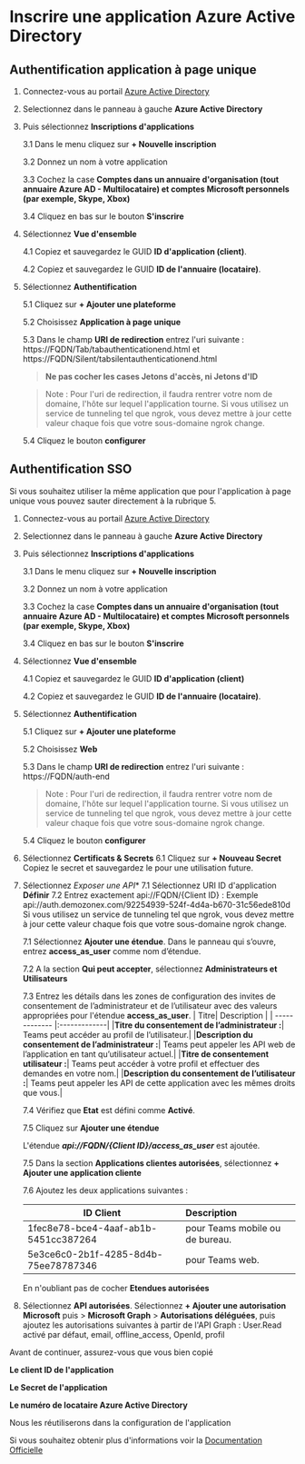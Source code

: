 # Inscrire une application Azure Active Directory

## Authentification application à page unique

1. Connectez-vous au portail [Azure Active Directory](https://aad.portal.azure.com)
2. Selectionnez dans le panneau à gauche **Azure Active Directory**
3. Puis sélectionnez **Inscriptions d'applications**

    3.1 Dans le menu cliquez sur **+ Nouvelle inscription**

    3.2 Donnez un nom à votre application

    3.3 Cochez la case **Comptes dans un annuaire d'organisation (tout annuaire Azure AD - Multilocataire) et comptes Microsoft personnels (par exemple, Skype, Xbox)**

    3.4  Cliquez en bas sur le bouton **S'inscrire**

4. Sélectionnez **Vue d'ensemble**

    4.1 Copiez et sauvegardez le GUID **ID d'application (client)**.

    4.2 Copiez et sauvegardez le GUID **ID de l'annuaire (locataire)**.

5. Sélectionnez **Authentification**

    5.1 Cliquez sur **+ Ajouter une plateforme**

    5.2 Choisissez  **Application à page unique**

    5.3 Dans le champ **URI de redirection** entrez l'uri suivante : https://FQDN/Tab/tabauthenticationend.html et https://FQDN/Silent/tabsilentauthenticationend.html
    >**Ne pas cocher les cases Jetons d'accès, ni Jetons d'ID**

    >Note : Pour l'uri de redirection, il faudra rentrer votre nom de domaine, l'hôte sur lequel l'application tourne.
    Si vous utilisez un service de tunneling tel que ngrok, vous devez mettre à jour cette valeur chaque fois que votre sous-domaine ngrok change.

    5.4 Cliquez le bouton **configurer**

## Authentification SSO

Si vous souhaitez utiliser la même application que pour l'application à page unique vous pouvez sauter directement à la rubrique 5.

1. Connectez-vous au portail [Azure Active Directory](https://aad.portal.azure.com)
2. Selectionnez dans le panneau à gauche **Azure Active Directory**
3. Puis sélectionnez **Inscriptions d'applications**

    3.1 Dans le menu cliquez sur **+ Nouvelle inscription**

    3.2 Donnez un nom à votre application

    3.3 Cochez la case **Comptes dans un annuaire d'organisation (tout annuaire Azure AD - Multilocataire) et comptes Microsoft personnels (par exemple, Skype, Xbox)**

    3.4  Cliquez en bas sur le bouton **S'inscrire**

4. Sélectionnez **Vue d'ensemble**

    4.1 Copiez et sauvegardez le GUID **ID d'application (client)**

    4.2 Copiez et sauvegardez le GUID **ID de l'annuaire (locataire)**.

5. Sélectionnez **Authentification**

    5.1 Cliquez sur **+ Ajouter une plateforme**

    5.2 Choisissez  **Web**

    5.3 Dans le champ **URI de redirection** entrez l'uri suivante : https://FQDN/auth-end
    
    >Note : Pour l'uri de redirection, il faudra rentrer votre nom de domaine, l'hôte sur lequel l'application tourne.
    Si vous utilisez un service de tunneling tel que ngrok, vous devez mettre à jour cette valeur chaque fois que votre sous-domaine ngrok change.
    
    5.4 Cliquez le bouton **configurer**

6. Sélectionnez **Certificats & Secrets**
    6.1 Cliquez sur **+ Nouveau Secret**
    Copiez le secret et sauvegardez le pour une utilisation future.

7. Sélectionnez *Exposer une API**
    7.1 Sélectionnez URI ID d'application **Définir**
    7.2 Entrez exactement api://FQDN/{Client ID} : Exemple api://auth.demozonex.com/92254939-524f-4d4a-b670-31c56ede810d
    Si vous utilisez un service de tunneling tel que ngrok, vous devez mettre à jour cette valeur chaque fois que votre sous-domaine ngrok change.

    7.1 Sélectionnez **Ajouter une étendue**. Dans le panneau qui s’ouvre, entrez **access_as_user** comme nom d’étendue.

    7.2 A la section **Qui peut accepter**, sélectionnez **Administrateurs et Utilisateurs**

    7.3 Entrez les détails dans les zones de configuration des invites de consentement de l’administrateur et de l’utilisateur avec des valeurs appropriées pour l'étendue **access_as_user**.
    | Titre| Description |
    | ------------- |:-------------|
    |**Titre du consentement de l’administrateur :**| Teams peut accéder au profil de l’utilisateur.|
    |**Description du consentement de l’administrateur :**| Teams peut appeler les API web de l’application en tant qu’utilisateur actuel.|
    |**Titre de consentement utilisateur :**| Teams peut accéder à votre profil et effectuer des demandes en votre nom.|
    |**Description du consentement de l’utilisateur :**| Teams peut appeler les API de cette application avec les mêmes droits que vous.|

    7.4 Vérifiez que **Etat** est défini comme **Activé**.

    7.5 Cliquez sur **Ajouter une étendue**

    L'étendue **_api://FQDN/{Client ID}/access_as_user_** est ajoutée.

    7.5 Dans la section **Applications clientes autorisées**, sélectionnez **+ Ajouter une application cliente**

    7.6 Ajoutez les deux applications suivantes :

    | ID Client| Description |
    | ------------- |:-------------|
    |1fec8e78-bce4-4aaf-ab1b-5451cc387264| pour Teams mobile ou de bureau.|
    |5e3ce6c0-2b1f-4285-8d4b-75ee78787346| pour Teams web.|

    En n'oubliant pas de cocher **Etendues autorisées**

8. Sélectionnez **API autorisées**. Sélectionnez **+ Ajouter une autorisation Microsoft** puis  > **Microsoft Graph** > **Autorisations déléguées**, puis ajoutez les   autorisations suivantes à partir de l'API Graph :
    User.Read activé par défaut, email, offline_access, OpenId, profil


Avant de continuer, assurez-vous que vous bien copié 

**Le client ID de l'application**

**Le Secret de l'application**

**Le numéro de locataire Azure Active Directory**

Nous les réutiliserons dans la configuration de l'application

Si vous souhaitez obtenir plus d'informations voir la [Documentation Officielle](https://docs.microsoft.com/fr-fr/microsoftteams/platform/tabs/how-to/authentication/auth-aad-sso)